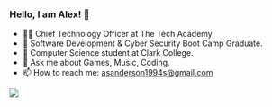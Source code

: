 ### Hello, I am Alex! 👋

- 👨‍🏫 Chief Technology Officer at The Tech Academy.
- 🔭 Software Development & Cyber Security Boot Camp Graduate.
- 🌱 Computer Science student at Clark College.
- 💬 Ask me about Games, Music, Coding.
- 📫 How to reach me: asanderson1994s@gmail.com
<img src="https://github-readme-stats.vercel.app/api?username=vexelior&&show_icons=true&title_color=ffffff&icon_color=bb2acf&text_color=daf7dc&bg_color=151515">
